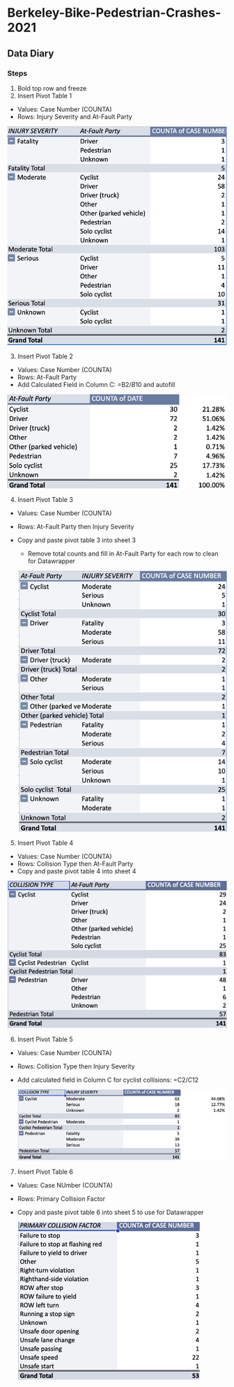 # Berkeley-Bike-Pedestrian-Crashes-2021
## Data Diary
### Steps
1. Bold top row and freeze
2. Insert Pivot Table 1
* Values: Case Number (COUNTA)
* Rows: Injury Severity and At-Fault Party

 ![pivottable1](/pivottable1.png)

3. Insert Pivot Table 2
* Values: Case Number (COUNTA)
* Rows: At-Fault Party
* Add Calculated Field in Column C: =B2/$B$10 and autofill

![pivottable2](/pivottable2.png)

4. Insert Pivot Table 3
* Values: Case Number (COUNTA)
* Rows: At-Fault Party then Injury Severity
* Copy and paste pivot table 3 into sheet 3 
  * Remove total counts and fill in At-Fault Party for each row to clean for Datawrapper
  
  ![pivottable3](/pivottable3.png)
  
5. Insert Pivot Table 4
* Values: Case Number (COUNTA)
* Rows: Collision Type then At-Fault Party
* Copy and paste pivot table 4 into sheet 4

 ![pivottable4](/PivotTable4.png)

6. Insert Pivot Table 5
* Values: Case Number (COUNTA)
* Rows: Collision Type then Injury Severity
* Add calculated field in Column C for cyclist collisions: =C2/$C$12

  ![pivottable5](/PivotTable5.png)


7. Insert Pivot Table 6
* Values: Case NUmber (COUNTA)
* Rows: Primary Collision Factor
 * Copy and paste pivot table 6 into sheet 5 to use for Datawrapper

   ![pivottable6](/PivotTable6.png)


